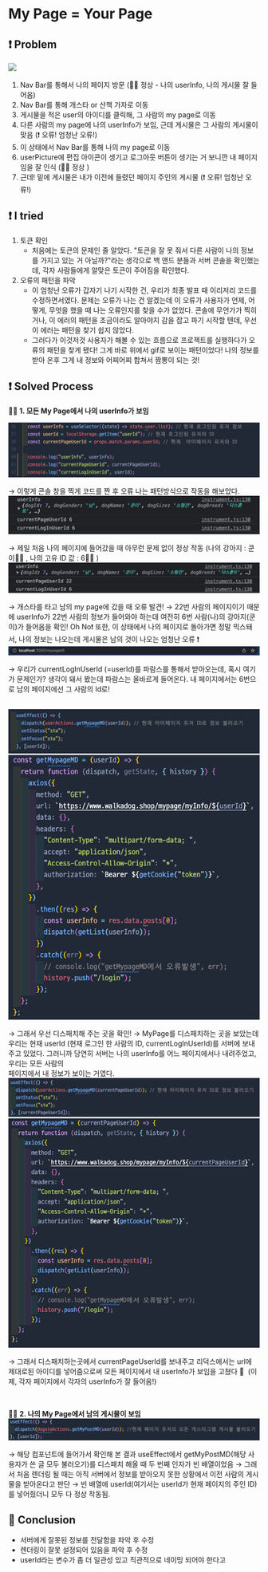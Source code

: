 # My Page = Your Page

## ❗️ Problem

<img src="Image/1.gif">

1. Nav Bar를 통해서 나의 페이지 방문 (👍🏻 정상 - 나의 userInfo, 나의 게시물 잘 들어옴)
2. Nav Bar를 통해 개스타 or 산책 가자로 이동
3. 게시물을 적은 user의 아이디를 클릭해, 그 사람의 my page로 이동
4. 다른 사람의 my page에 나의 userInfo가 보임, 근데 게시물은 그 사람의 게시물이 맞음 (❗️ 오류! 엄청난 오류!)
5. 이 상태에서 Nav Bar를 통해 나의 my page로 이동
6. userPicture에 편집 아이콘이 생기고 로그아웃 버튼이 생기는 거 보니깐 내 페이지임을 잘 인식 (👍🏻 정상 )
7. 근데! 밑에 게시물은 내가 이전에 들렸던 페이지 주인의 게시물 (❗️ 오류! 엄청난 오류!)

## ❗️ I tried

1. 토큰 확인
   - 처음에는 토큰의 문제인 줄 알았다. "토큰을 잘 못 줘서 다른 사람이 나의 정보를 가지고 있는 거 아닐까?"라는 생각으로 백 앤드 분들과 서버 콘솔을 확인했는데, 각자 사람들에게 알맞은 토큰이 주어짐을 확인했다.
2. 오류의 패턴을 파악
   - 이 엄청난 오류가 갑자기 나기 시작한 건, 우리가 최종 발표 때 이리저리 코드를 수정하면서였다. 문제는 오류가 나는 건 알겠는데 이 오류가 사용자가 언제, 어떻게, 무엇을 했을 때 나는 오류인지를 찾을 수가 없었다. 콘솔에 무언가가 찍히거나, 이 에러의 패턴을 조금이라도 알아야지 감을 잡고 파기 시작할 텐데, 우선 이 에러는 패턴을 찾기 쉽지 않았다.
   - 그러다가 이것저것 사용자가 해볼 수 있는 흐름으로 프로젝트를 실행하다가 오류의 패턴을 찾게 됐다! 그게 바로 위에서 gif로 보이는 패턴이었다! 나의 정보를 받아 온후 그게 내 정보와 어찌어찌 합쳐서 짬뽕이 되는 것!

## ❗️ Solved Process

✍🏻 **1. 모든 My Page에서 나의 userInfo가 보임**

<img src="Image/1.png">

→ 이렇게 콘솔 창을 찍게 코드를 짠 후 오류 나는 패턴방식으로 작동을 해보았다.
<br>
<img src="Image/2.png">

→ 제일 처음 나의 페이지에 들어갔을 때 아무런 문제 없이 정상 작동 (나의 강아지 : 쿤이👌🏻 , 나의 고유 ID 값 : 6👌🏻 )
<br>
<img src="Image/3.png">

→ 개스타를 타고 남의 my page에 갔을 때 오류 발견!
→ 22번 사람의 페이지이기 때문에 userInfo가 22번 사람의 정보가 들어와야 하는데 여전히 6번 사람(나)의 강아지(쿤이)가 들어옴을 확인! Oh No❗️ 또한, 이 상태에서 나의 페이지로 돌아가면 정말 믹스돼서, 나의 정보는 나오는데 게시물은 남의 것이 나오는 엄청난 오류 ❗️
<br>
<img src="Image/4.png">

→ 우리가 currentLogInUserId (=userId)를 파람스를 통해서 받아오는데, 혹시 여기가 문제인가? 생각이 돼서 봤는데 파람스는 올바르게 들어온다. 내 페이지에서는 6번으로 남의 페이지에선 그 사람의 Id로!

<br>
<img src="Image/5.png">
<img src="Image/6.png">

→ 그래서 우선 디스패치해 주는 곳을 확인!
→ MyPage를 디스패치하는 곳을 보았는데 우리는 현재 userId (현재 로그인 한 사람의 ID, currentLogInUserId)를 서버에 보내주고 있었다. 그러니까 당연히 서버는 나의 userInfo를 어느 페이지에서나 내려주었고, 우리는 모든 사람의 <br>페이지에서 내 정보가 보이는 거였다.
<br><img src="Image/7.png">
<img src="Image/8.png">

→ 그래서 디스패치하는곳에서 currentPageUserId를 보내주고 리덕스에서는 url에 제대로된 아이디를 넣어줌으로써 모든 페이지에서 내 userInfo가 보임을 고쳤다 🎉  (이제, 각자 페이지에서 각자의 userInfo가 잘 들어옴!)

<br>

✍🏻 **2. 나의 My Page에서 남의 게시물이 보임**
<img src="Image/9.png">

→ 해당 컴포넌트에 들어가서 확인해 본 결과 useEffect에서 getMyPostMD(해당 사용자가 쓴 글 모두 불러오기)를 디스패치 해올 때 두 번째 인자가 빈 배열이었음
→ 그래서 처음 렌더링 될 때는 아직 서버에서 정보를 받아오지 못한 상황에서 이전 사람의 게시물을 받아온다고 판단
→ 빈 배열에 userId(여기서는 userId가 현재 페이지의 주인 ID)를 넣어줬더니 모두 다 정상 작동됨.

## 🚀 Conclusion

- 서버에게 잘못된 정보를 전달함을 파악 후 수정
- 렌더링이 잘못 설정되어 있음을 파악 후 수정
- userId라는 변수가 좀 더 일관성 있고 직관적으로 네이밍 되어야 한다고
